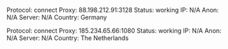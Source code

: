 Protocol: connect
Proxy: 88.198.212.91:3128
Status: working
IP: N/A
Anon: N/A
Server: N/A
Country: Germany

Protocol: connect
Proxy: 185.234.65.66:1080
Status: working
IP: N/A
Anon: N/A
Server: N/A
Country: The Netherlands

